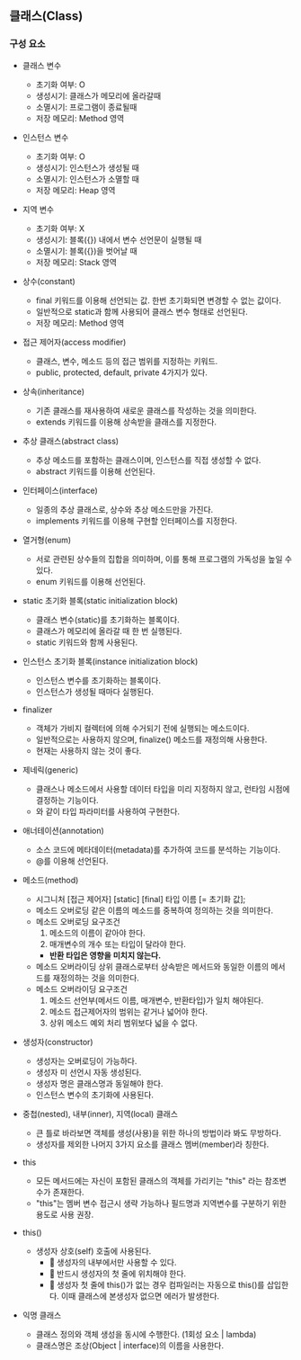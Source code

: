 ## 클래스(Class)

### 구성 요소
- 클래스 변수
  - 초기화 여부: O
  - 생성시기: 클래스가 메모리에 올라갈때
  - 소멸시기: 프로그램이 종료될때
  - 저장 메모리: Method 영역

- 인스턴스 변수
  - 초기화 여부: O
  - 생성시기: 인스턴스가 생성될 때
  - 소멸시기: 인스턴스가 소멸할 때
  - 저장 메모리: Heap 영역

- 지역 변수
  - 초기화 여부: X
  - 생성시기: 블록({}) 내에서 변수 선언문이 실행될 때
  - 소멸시기: 블록({})을 벗어날 때
  - 저장 메모리: Stack 영역

- 상수(constant)
  - final 키워드를 이용해 선언되는 값. 한번 초기화되면 변경할 수 없는 값이다.
  - 일반적으로 static과 함께 사용되어 클래스 변수 형태로 선언된다.
  - 저장 메모리: Method 영역

- 접근 제어자(access modifier)
  - 클래스, 변수, 메소드 등의 접근 범위를 지정하는 키워드.
  - public, protected, default, private 4가지가 있다.

- 상속(inheritance)
  - 기존 클래스를 재사용하여 새로운 클래스를 작성하는 것을 의미한다.
  - extends 키워드를 이용해 상속받을 클래스를 지정한다.

- 추상 클래스(abstract class)
  - 추상 메소드를 포함하는 클래스이며, 인스턴스를 직접 생성할 수 없다.
  - abstract 키워드를 이용해 선언된다.

- 인터페이스(interface)
  - 일종의 추상 클래스로, 상수와 추상 메소드만을 가진다.
  - implements 키워드를 이용해 구현할 인터페이스를 지정한다.

- 열거형(enum)
  - 서로 관련된 상수들의 집합을 의미하며, 이를 통해 프로그램의 가독성을 높일 수 있다.
  - enum 키워드를 이용해 선언된다.

- static 초기화 블록(static initialization block)
  - 클래스 변수(static)를 초기화하는 블록이다.
  - 클래스가 메모리에 올라갈 때 한 번 실행된다.
  - static 키워드와 함께 사용된다.

- 인스턴스 초기화 블록(instance initialization block)
  - 인스턴스 변수를 초기화하는 블록이다.
  - 인스턴스가 생성될 때마다 실행된다.

- finalizer
  - 객체가 가비지 컬렉터에 의해 수거되기 전에 실행되는 메소드이다.
  - 일반적으로는 사용하지 않으며, finalize() 메소드를 재정의해 사용한다.
  - 현재는 사용하지 않는 것이 좋다.

- 제네릭(generic)
  - 클래스나 메소드에서 사용할 데이터 타입을 미리 지정하지 않고, 런타임 시점에 결정하는 기능이다.
  - <T>와 같이 타입 파라미터를 사용하여 구현한다.

- 애너테이션(annotation)
  - 소스 코드에 메타데이터(metadata)를 추가하여 코드를 분석하는 기능이다.
  - @를 이용해 선언된다.

- 메소드(method)
  - 시그니처
    [접근 제어자] [static] [final] 타입 이름 [= 초기화 값];
  - 메소드 오버로딩
    같은 이름의 메소드를 중복하여 정의하는 것을 의미한다.
  - 메소드 오버로딩 요구조건
    1. 메소드의 이름이 같아야 한다.
    2. 매개변수의 개수 또는 타입이 달라야 한다.
      - **반환 타입은 영향을 미치지 않는다.**
  - 메소드 오버라이딩
    상위 클래스로부터 상속받은 메서드와 동일한 이름의 메서드를 재정의하는 것을 의미한다.
  - 메소드 오버라이딩 요구조건
    1. 메소드 선언부(메서드 이름, 매개변수, 반환타입)가 일치 해야된다.
    2. 메소드 접근제어자의 범위는 같거나 넓어야 한다.
    3. 상위 메소드 예외 처리 범위보다 넓을 수 없다.

- 생성자(constructor)
  - 생성자는 오버로딩이 가능하다.
  - 생성자 미 선언시 자동 생성된다.
  - 생성자 명은 클래스명과 동일해야 한다.
  - 인스턴스 변수의 초기화에 사용된다.

- 중첩(nested), 내부(inner), 지역(local) 클래스
  - 큰 틀로 바라보면 객체를 생성(사용)을 위한 하나의 방법이라 봐도 무방하다.
  - 생성자를 제외한 나머지 3가지 요소를 클래스 멤버(member)라 칭한다.

- this
  - 모든 메서드에는 자신이 포함된 클래스의 객체를 가리키는 "this" 라는 참조변수가 존재한다.
  - "this"는 멤버 변수 접근시 생략 가능하나 필드명과 지역변수를 구분하기 위한 용도로 사용 권장.

- this()
  - 생성자 상호(self) 호출에 사용된다.
    - :rotating_light: 생성자의 내부에서만 사용할 수 있다.
    - :rotating_light: 반드시 생성자의 첫 줄에 위치해야 한다.
    - :rotating_light: 생성자 첫 줄에 this()가 없는 경우 컴파일러는 자동으로 this()를 삽입한다. 이때 클래스에 본생성자 없으면 에러가 발생한다.

- 익명 클래스
  - 클래스 정의와 객체 생성을 동시에 수행한다. (1회성 요소 | lambda)
  - 클래스명은 조상(Object | interface)의 이름을 사용한다.
